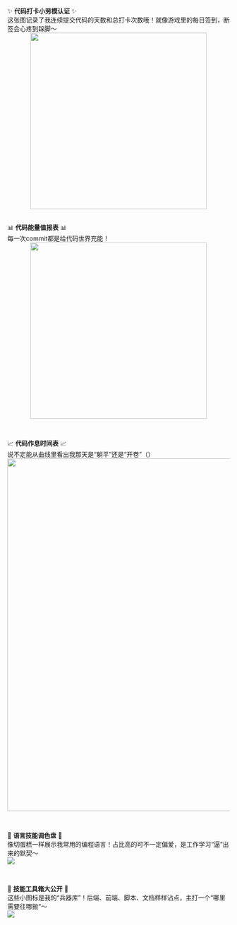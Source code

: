 <!--
**GALA-Lin/GALA-Lin** is a ✨ _special_ ✨ repository because its `README.md` (this file) appears on your GitHub profile.

Here are some ideas to get you started:

- 🔭 I’m currently working on ...
- 🌱 I’m currently learning ...
- 👯 I’m looking to collaborate on ...
- 🤔 I’m looking for help with ...
- 💬 Ask me about ...
- 📫 How to reach me: ...
- 😄 Pronouns: ...
- ⚡ Fun fact: ...
-->
<!--
**GALA-Lin/GALA-Lin** is a ✨ _special_ ✨ repository because its `README.md` (this file) appears on your GitHub profile.

Here are some ideas to get you started:

- 🔭 I’m currently working on ...
- 🌱 I’m currently learning ...
- 👯 I’m looking to collaborate on ...
- 🤔 I’m looking for help with ...
- 💬 Ask me about ...
- 📫 How to reach me: ...
- 😄 Pronouns: ...
- ⚡ Fun fact: ...
-->

<!--
**GALA-Lin/GALA-Lin** is a ✨ _special_ ✨ repository because its `README.md` (this file) appears on your GitHub profile.

Here are some ideas to get you started:

- 🔭 I’m currently working on ...
- 🌱 I’m currently learning ...
- 👯 I’m looking to collaborate on ...
- 🤔 I’m looking for help with ...
- 💬 Ask me about ...
- 📫 How to reach me: ...
- 😄 Pronouns: ...
- ⚡ Fun fact: ...
-->

<!-- 连续打卡统计 -->
✨ <strong>代码打卡小劳模认证</strong> ✨  <br>
这张图记录了我连续提交代码的天数和总打卡次数哦！就像游戏里的每日签到，断签会心疼到跺脚～  <br>
<img class="center-image" width="400" src="https://streak-stats.demolab.com?user=GALA-Lin&theme=transparent&date_format=%5BY.%5Dn.j&hide_border=true"><br>
<!-- 代码贡献概览 -->
📊 <strong>代码能量值报表</strong> 📊  <br>
每一次commit都是给代码世界充能！  <br>
<img class="center-image" width="400" src="https://github-readme-stats.vercel.app/api?username=GALA-Lin&theme=transparent&include_all_commits=true&show_icons=true&hide_border=true">

<br/>

<!-- 提交活跃度曲线 -->
📈 <strong>代码作息时间表</strong> 📈  <br>
说不定能从曲线里看出我那天是“躺平”还是“开卷”（）  <br>
<img class="center-image" width="800" src="https://github-readme-activity-graph.vercel.app/graph?username=GALA-Lin&theme=github-compact&hide_border=true&area=true">

<br/>

<!-- 常用语言占比 -->
🎨 <strong>语言技能调色盘</strong> 🎨  <br>
像切蛋糕一样展示我常用的编程语言！占比高的可不一定偏爱，是工作学习“逼”出来的默契～  <br>
<img class="center-image" src="https://github-readme-stats.vercel.app/api/top-langs/?username=GALA-Lin&theme=transparent&hide_border=true&layout=donut-vertical&langs_count=6">

<br/>

<!-- 掌握技能图标 -->
🔧 <strong>技能工具箱大公开</strong> 🔧  
这些小图标是我的“兵器库”！后端、前端、脚本、文档样样沾点，主打一个“哪里需要往哪搬”～  <br>
<img class="center-image" src="https://skillicons.dev/icons?i=cpp,java,golang,vue,react,html,css,js,ts,md,&theme=light">
<br/>
<style>
  .center-image {
    display: block;
    margin-left: auto;
    margin-right: auto;
  }
</style>
